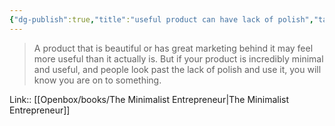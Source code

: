 ```yaml
---
{"dg-publish":true,"title":"useful product can have lack of polish","tags":["quotes"],"date":"2024-04-02T09:03:35+03:00","modified_at":"2024-07-25T11:26:46+03:00","aliases":"useful product can have lack of polish","dg-path":"/quotes/202404020904.md","permalink":"/quotes/202404020904/","dgPassFrontmatter":true}
---
```



> A product that is beautiful or has great marketing behind it may feel more useful than it actually is. But if your product is incredibly minimal and useful, and people look past the lack of polish and use it, you will know you are on to something.


Link:: [[Openbox/books/The Minimalist Entrepreneur|The Minimalist Entrepreneur]]
